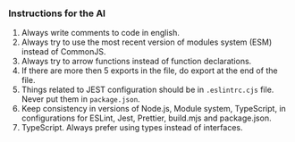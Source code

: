 ### Instructions for the AI

1. Always write comments to code in english.
2. Always try to use the most recent version of modules system (ESM) instead of CommonJS.
3. Always try to arrow functions instead of function declarations.
4. If there are more then 5 exports in the file, do export at the end of the file.
5. Things related to JEST configuration should be in `.eslintrc.cjs` file. Never put them in `package.json`.
6. Keep consistency in versions of Node.js, Module system, TypeScript, in configurations for ESLint, Jest, Prettier, build.mjs and package.json.
7. TypeScript. Always prefer using types instead of interfaces.
